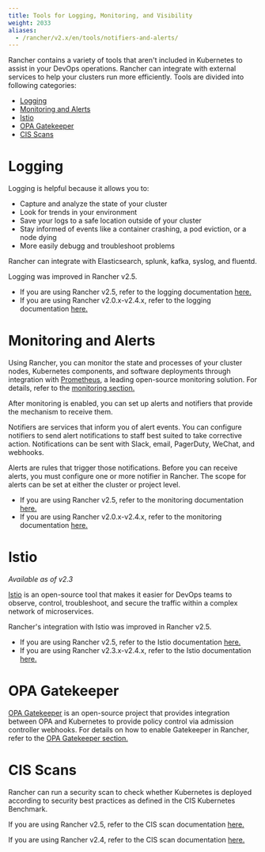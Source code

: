 ```yaml
---
title: Tools for Logging, Monitoring, and Visibility
weight: 2033
aliases:
  - /rancher/v2.x/en/tools/notifiers-and-alerts/
---
```


Rancher contains a variety of tools that aren't included in Kubernetes to assist in your DevOps operations. Rancher can integrate with external services to help your clusters run more efficiently. Tools are divided into following categories:

<!-- TOC -->

- [Logging](#logging)
- [Monitoring and Alerts](#monitoring-and-alerts)
- [Istio](#istio)
- [OPA Gatekeeper](#opa-gatekeeper)
- [CIS Scans](#cis-scans)

<!-- /TOC -->


# Logging

Logging is helpful because it allows you to:

- Capture and analyze the state of your cluster
- Look for trends in your environment
- Save your logs to a safe location outside of your cluster
- Stay informed of events like a container crashing, a pod eviction, or a node dying
- More easily debugg and troubleshoot problems

Rancher can integrate with Elasticsearch, splunk, kafka, syslog, and fluentd.

Logging was improved in Rancher v2.5. 

- If you are using Rancher v2.5, refer to the logging documentation [here.]({{<baseurl>}}/rancher/v2.x/en/logging/v2.5)
- If you are using Rancher v2.0.x-v2.4.x, refer to the logging documentation [here.]({{<baseurl>}}/rancher/v2.x/en/logging/v2.0.x-v2.4.x)

# Monitoring and Alerts

Using Rancher, you can monitor the state and processes of your cluster nodes, Kubernetes components, and software deployments through integration with [Prometheus](https://prometheus.io/), a leading open-source monitoring solution. For details, refer to the [monitoring section.]({{<baseurl>}}/rancher/v2.x/en/monitoring)

After monitoring is enabled, you can set up alerts and notifiers that provide the mechanism to receive them.

Notifiers are services that inform you of alert events. You can configure notifiers to send alert notifications to staff best suited to take corrective action. Notifications can be sent with Slack, email, PagerDuty, WeChat, and webhooks.

Alerts are rules that trigger those notifications. Before you can receive alerts, you must configure one or more notifier in Rancher. The scope for alerts can be set at either the cluster or project level.

- If you are using Rancher v2.5, refer to the monitoring documentation [here.]({{<baseurl>}}/rancher/v2.x/en/monitoring-alerting/v2.5)
- If you are using Rancher v2.0.x-v2.4.x, refer to the monitoring documentation [here.]({{<baseurl>}}/rancher/v2.x/en/monitoring-alerting/v2.0.x-v2.4.x)

# Istio

_Available as of v2.3_

[Istio](https://istio.io/) is an open-source tool that makes it easier for DevOps teams to observe, control, troubleshoot, and secure the traffic within a complex network of microservices.

Rancher's integration with Istio was improved in Rancher v2.5.

- If you are using Rancher v2.5, refer to the Istio documentation [here.]({{<baseurl>}}/rancher/v2.x/en/istio/v2.5)
- If you are using Rancher v2.3.x-v2.4.x, refer to the Istio documentation [here.]({{<baseurl>}}/rancher/v2.x/en/istio/v2.3.x-v2.4.x)

# OPA Gatekeeper

[OPA Gatekeeper](https://github.com/open-policy-agent/gatekeeper) is an open-source project that provides integration between OPA and Kubernetes to provide policy control via admission controller webhooks. For details on how to enable Gatekeeper in Rancher, refer to the [OPA Gatekeeper section.]({{<baseurl>}}/rancher/v2.x/en/opa-gatekeper)


# CIS Scans

Rancher can run a security scan to check whether Kubernetes is deployed according to security best practices as defined in the CIS Kubernetes Benchmark.

If you are using Rancher v2.5, refer to the CIS scan documentation [here.](./v2.5)

If you are using Rancher v2.4, refer to the CIS scan documentation [here.](./v2.4)